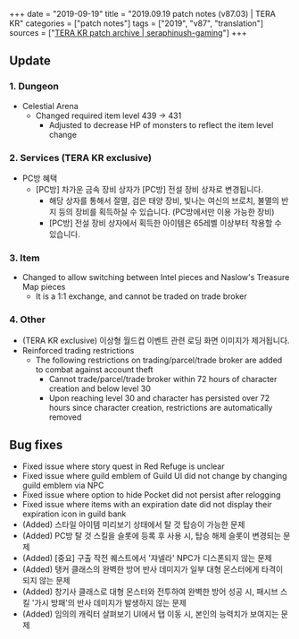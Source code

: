 +++
date = "2019-09-19"
title = "2019.09.19 patch notes (v87.03) | TERA KR"
categories = ["patch notes"]
tags = ["2019", "v87", "translation"]
sources = ["[TERA KR patch archive | seraphinush-gaming](/ko/patch/2019/v87-03)"]
+++

## Update

### **1.** Dungeon
- Celestial Arena
  - Changed required item level 439 -> 431
    - Adjusted to decrease HP of monsters to reflect the item level change

### **2.** Services (TERA KR exclusive)
- PC방 혜택
  - [PC방] 차가운 금속 장비 상자가 [PC방] 전설 장비 상자로 변경됩니다.
    - 해당 상자를 통해서 절멸, 검은 태양 장비, 빛나는 여신의 브로치, 불멸의 반지 등의 장비를 획득하실 수 있습니다. (PC방에서만 이용 가능한 장비)
    - [PC방] 전설 장비 상자에서 획득한 아이템은 65레벨 이상부터 착용할 수 있습니다.

### **3.** Item
- Changed to allow switching between Intel pieces and Naslow's Treasure Map pieces
  - It is a 1:1 exchange, and cannot be traded on trade broker

### **4.** Other
- (TERA KR exclusive) 이상형 월드컵 이벤트 관련 로딩 화면 이미지가 제거됩니다.
- Reinforced trading restrictions
  - The following restrictions on trading/parcel/trade broker are added to combat against account theft
    - Cannot trade/parcel/trade broker within 72 hours of character creation and below level 30
    - Upon reaching level 30 and character has persisted over 72 hours since character creation, restrictions are automatically removed

## Bug fixes

- Fixed issue where story quest in Red Refuge is unclear
- Fixed issue where guild emblem of Guild UI did not change by changing guild emblem via NPC
- Fixed issue where option to hide Pocket did not persist after relogging
- Fixed issue where items with an expiration date did not display their expiration icon in guild bank
- (Added) 스타일 아이템 미리보기 상태에서 탈 것 탑승이 가능한 문제
- (Added) PC방 탈 것 스킬을 슬롯에 등록 후 사용 시, 탑승 해제 슬롯이 변경되는 문제
- (Added) [중요] 구출 작전 퀘스트에서 '쟈넬라' NPC가 디스폰되지 않는 문제
- (Added) 탱커 클래스의 완벽한 방어 반사 데미지가 일부 대형 몬스터에게 타격이 되지 않는 문제
- (Added) 창기사 클래스로 대형 몬스터와 전투하여 완벽한 방어 성공 시, 패시브 스킬 '가시 방패'의 반사 데미지가 발생하지 않는 문제
- (Added) 임의의 캐릭터 살펴보기 UI에서 탭 이동 시, 본인의 능력치가 보여지는 문제
